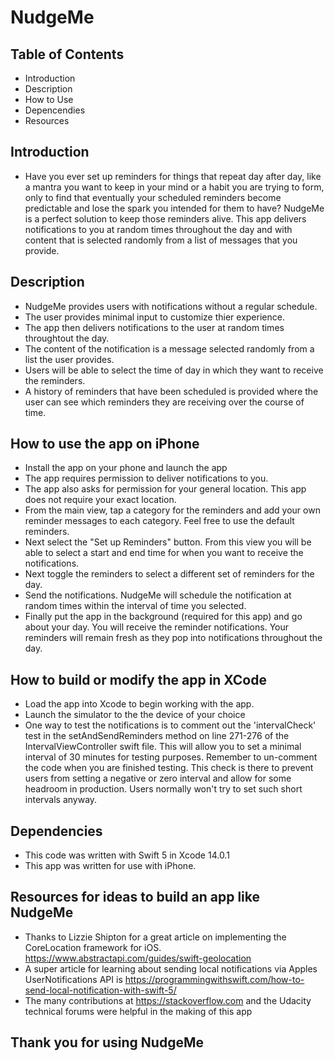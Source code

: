 # NudgeMe

## Table of Contents
  - Introduction
  - Description
  - How to Use
  - Depencendies
  - Resources

## Introduction
  - Have you ever set up reminders for things that repeat day after day, like a mantra you want to keep in your mind or 
    a habit you are trying to form, only to find that eventually your scheduled reminders become predictable and lose the
    spark you intended for them to have?  NudgeMe is a perfect solution to keep those reminders alive.  This app delivers
    notifications to you at random times throughout the day and with content that is selected randomly from a list of
    messages that you provide.
  
## Description
  - NudgeMe provides users with notifications without a regular schedule.
  - The user provides minimal input to customize thier experience. 
  - The app then delivers notifications to the user at random times throughtout the day.
  - The content of the notification is a message selected randomly from a list the user provides.
  - Users will be able to select the time of day in which they want to receive the reminders.
  - A history of reminders that have been scheduled is provided where the user can see which reminders they are receiving
    over the course of time.

## How to use the app on iPhone
  - Install the app on your phone and launch the app
  - The app requires permission to deliver notifications to you.
  - The app also asks for permission for your general location.  This app does not require your exact location.
  - From the main view, tap a category for the reminders and add your own reminder messages to each category.   Feel free
    to use the default reminders.
  - Next select the "Set up Reminders" button.  From this view you will be able to select a start and end time
    for when you want to receive the notifications.
  - Next toggle the reminders to select a different set of reminders for the day.
  - Send the notifications.  NudgeMe will schedule the notification at random times within the interval of 
    time you selected.
  - Finally put the app in the background (required for this app) and go about your day. You will receive the reminder
    notifications.  Your reminders will remain fresh as they pop into notifications throughout the day.
  
## How to build or modify the app in XCode
  - Load the app into Xcode to begin working with the app.
  - Launch the simulator to the the device of your choice
  - One way to test the notifications is to comment out the 'intervalCheck' test in the setAndSendReminders method on line 271-276 of the  IntervalViewController swift file.  This will allow you to set a minimal interval of 30 minutes for testing purposes.  Remember to un-comment the code when you are finished testing.  This check is there to prevent users from setting a negative or zero interval and allow for some headroom in production.  Users normally won't try to set such short intervals anyway.


## Dependencies 
  - This code was written with Swift 5 in Xcode 14.0.1
  - This app was written for use with iPhone.
  
## Resources for ideas to build an app like NudgeMe
  - Thanks to Lizzie Shipton for a great article on implementing the CoreLocation framework for iOS.  https://www.abstractapi.com/guides/swift-geolocation
  - A super article for learning about sending local notifications via Apples UserNotifications API is https://programmingwithswift.com/how-to-send-local-notification-with-swift-5/
  - The many contributions at https://stackoverflow.com and the Udacity technical forums were helpful in the making of this app
  
  ## Thank you for using NudgeMe

